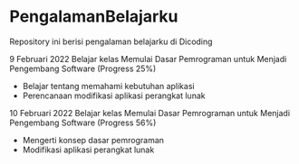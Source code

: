 # PengalamanBelajarku
Repository ini berisi pengalaman belajarku di Dicoding 

9 Februari 2022
Belajar kelas Memulai Dasar Pemrograman untuk Menjadi Pengembang Software (Progress 25%)
  * Belajar tentang memahami kebutuhan aplikasi
  * Perencanaan modifikasi aplikasi perangkat lunak

10 Februari 2022
Belajar kelas Memulai Dasar Pemrograman untuk Menjadi Pengembang Software (Progress 56%)
  * Mengerti konsep dasar pemrograman
  * Modifikasi aplikasi perangkat lunak 

